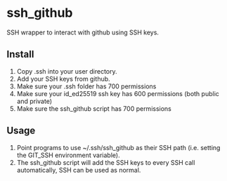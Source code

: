 # ssh_github
SSH wrapper to interact with github using SSH keys.

## Install
1. Copy .ssh into your user directory.
2. Add your SSH keys from github.
3. Make sure your .ssh folder has 700 permissions
4. Make sure your id_ed25519 ssh key has 600 permissions (both public and private)
5. Make sure the ssh_github script has 700 permissions

## Usage
1. Point programs to use ~/.ssh/ssh_github as their SSH path (i.e. setting the GIT_SSH environment variable).
2. The ssh_github script will add the SSH keys to every SSH call automatically, SSH can be used as normal.
